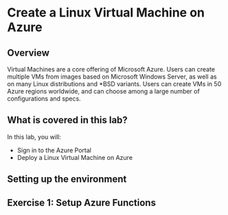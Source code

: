 # Create a Linux Virtual Machine on Azure

## Overview

Virtual Machines are a core offering of Microsoft Azure. Users can create multiple VMs from images based on Microsoft Windows Server, as well as on many Linux distributions and *BSD variants. Users can create VMs in 50 Azure regions worldwide, and can choose among a large number of configurations and specs.
 
## What is covered in this lab?

In this lab, you will:

* Sign in to the Azure Portal
* Deploy a Linux Virtual Machine on Azure

## Setting up the environment


## Exercise 1:  Setup Azure Functions

